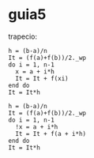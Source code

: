 # guia5

trapecio:
                   
    h = (b-a)/n
    It = (f(a)+f(b))/2._wp
    do i = 1, n-1
      x = a + i*h
      It = It + f(xi)
    end do
    It = It*h
    
    h = (b-a)/n
    It = (f(a)+f(b))/2._wp
    do i = 1, n-1
      !x = a + i*h
      It = It + f(a + i*h)
    end do
    It = It*h
